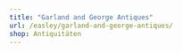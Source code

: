 ```yaml
---
title: "Garland and George Antiques"
url: /easley/garland-and-george-antiques/
shop: Antiquitäten
---
```

